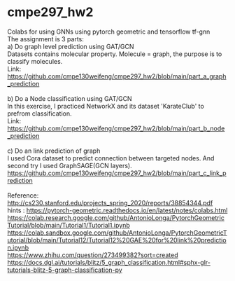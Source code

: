 # cmpe297_hw2

Colabs for using GNNs using pytorch geometric and tensorflow tf-gnn </br>
The assignment is 3 parts: </br>
a) Do graph level prediction using GAT/GCN </br>
Datasets contains molecular property. Molecule = graph, the purpose is to classify molecules. </br>
Link: https://github.com/cmpe130weifeng/cmpe297_hw2/blob/main/part_a_graph_prediction </br>
</br>
b) Do a Node classification using GAT/GCN </br>
In this exercise, I practiced NetworkX and its dataset 'KarateClub' to prefrom classification. </br>
Link: https://github.com/cmpe130weifeng/cmpe297_hw2/blob/main/part_b_node_prediction </br>
</br>
c) Do an link prediction of graph </br>
I used Cora dataset to predict connection between targeted nodes. And second try I used GraphSAGE(GCN layers).</br>
https://github.com/cmpe130weifeng/cmpe297_hw2/blob/main/part_c_link_prediction
</br>
</br>
Reference: </br>
http://cs230.stanford.edu/projects_spring_2020/reports/38854344.pdf </br>
hints : https://pytorch-geometric.readthedocs.io/en/latest/notes/colabs.html </br>
https://colab.research.google.com/github/AntonioLonga/PytorchGeometricTutorial/blob/main/Tutorial1/Tutorial1.ipynb </br>
https://colab.sandbox.google.com/github/AntonioLonga/PytorchGeometricTutorial/blob/main/Tutorial12/Tutorial12%20GAE%20for%20link%20prediction.ipynb </br>
https://www.zhihu.com/question/273499382?sort=created </br>
https://docs.dgl.ai/tutorials/blitz/5_graph_classification.html#sphx-glr-tutorials-blitz-5-graph-classification-py </br>


